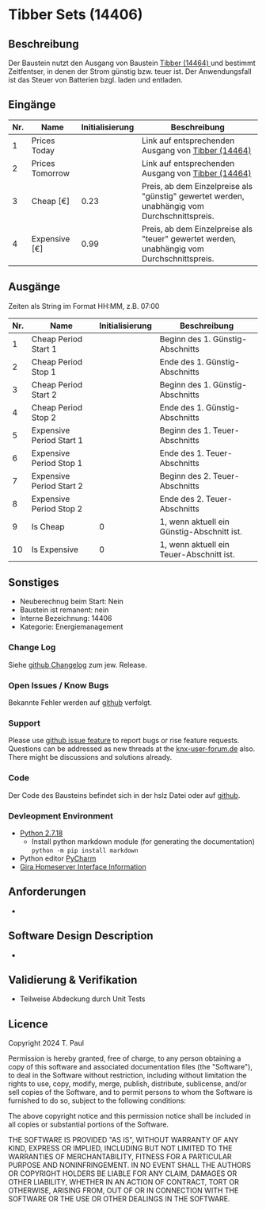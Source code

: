 # Tibber Sets (14406)

## Beschreibung 

Der Baustein nutzt den Ausgang von Baustein [Tibber (14464) ](https://github.com/SvenBunge/hs_tibber) und bestimmt Zeitfentser, in denen
der Strom günstig bzw. teuer ist. Der Anwendungsfall ist das Steuer von Batterien bzgl. laden und entladen.

## Eingänge

| Nr. | Name               | Initialisierung | Beschreibung                                                                                  |
|-----|--------------------|-----------------|-----------------------------------------------------------------------------------------------|
| 1   | Prices Today       |                 | Link auf entsprechenden Ausgang von [Tibber (14464) ](https://github.com/SvenBunge/hs_tibber) |
| 2   | Prices Tomorrow    |                 | Link auf entsprechenden Ausgang von [Tibber (14464) ](https://github.com/SvenBunge/hs_tibber) |
| 3   | Cheap [€]          | 0.23            | Preis, ab dem Einzelpreise als "günstig" gewertet werden, unabhängig vom Durchschnittspreis.  |
| 4   | Expensive [€]      | 0.99            | Preis, ab dem Einzelpreise als "teuer" gewertet werden, unabhängig vom Durchschnittspreis.    | 

## Ausgänge

Zeiten als String im Format HH:MM, z.B. 07:00

| Nr. | Name                     | Initialisierung | Beschreibung                               |
|-----|--------------------------|-----------------|--------------------------------------------|
| 1   | Cheap Period Start 1     |                 | Beginn des 1. Günstig-Abschnitts           |
| 2   | Cheap Period Stop 1      |                 | Ende des 1. Günstig-Abschnitts             |
| 3   | Cheap Period Start 2     |                 | Beginn des 1. Günstig-Abschnitts           |
| 4   | Cheap Period Stop 2      |                 | Ende des 1. Günstig-Abschnitts             |
| 5   | Expensive Period Start 1 |                 | Beginn des 1. Teuer-Abschnitts             |
| 6   | Expensive Period Stop 1  |                 | Ende des 1. Teuer-Abschnitts               |
| 7   | Expensive Period Start 2 |                 | Beginn des 2. Teuer-Abschnitts             |
| 8   | Expensive Period Stop 2  |                 | Ende des 2. Teuer-Abschnitts               |
| 9   | Is Cheap                 | 0               | 1, wenn aktuell ein Günstig-Abschnitt ist. |
| 10  | Is Expensive             | 0               | 1, wenn aktuell ein Teuer-Abschnitt ist.   |

## Sonstiges

- Neuberechnug beim Start: Nein
- Baustein ist remanent: nein
- Interne Bezeichnung: 14406
- Kategorie: Energiemanagement

### Change Log

Siehe [github Changelog](https://github.com/En3rGy/14405_AlphaESS_ModbusTCP/releases) zum jew. Release. 

### Open Issues / Know Bugs

Bekannte Fehler werden auf [github](https://github.com/En3rGy/14107_NibeWP) verfolgt.

### Support

Please use [github issue feature](https://github.com/En3rGy/14405_AlphaESS_ModbusTCP/issues) to report bugs or rise feature requests.
Questions can be addressed as new threads at the [knx-user-forum.de](https://knx-user-forum.de) also. There might be discussions and solutions already.

### Code

Der Code des Bausteins befindet sich in der hslz Datei oder auf [github](https://github.com/En3rGy/14405_AlphaESS_ModbusTCP).

### Devleopment Environment

- [Python 2.7.18](https://www.python.org/download/releases/2.7/)
    - Install python markdown module (for generating the documentation) `python -m pip install markdown`
- Python editor [PyCharm](https://www.jetbrains.com/pycharm/)
- [Gira Homeserver Interface Information](http://www.hs-help.net/hshelp/gira/other_documentation/Schnittstelleninformationen.zip)


## Anforderungen

-

## Software Design Description

-

## Validierung & Verifikation

- Teilweise Abdeckung durch Unit Tests 

## Licence

Copyright 2024 T. Paul

Permission is hereby granted, free of charge, to any person obtaining a copy of this software and associated documentation files (the "Software"), to deal in the Software without restriction, including without limitation the rights to use, copy, modify, merge, publish, distribute, sublicense, and/or sell copies of the Software, and to permit persons to whom the Software is furnished to do so, subject to the following conditions:

The above copyright notice and this permission notice shall be included in all copies or substantial portions of the Software.

THE SOFTWARE IS PROVIDED "AS IS", WITHOUT WARRANTY OF ANY KIND, EXPRESS OR IMPLIED, INCLUDING BUT NOT LIMITED TO THE WARRANTIES OF MERCHANTABILITY, FITNESS FOR A PARTICULAR PURPOSE AND NONINFRINGEMENT. IN NO EVENT SHALL THE AUTHORS OR COPYRIGHT HOLDERS BE LIABLE FOR ANY CLAIM, DAMAGES OR OTHER LIABILITY, WHETHER IN AN ACTION OF CONTRACT, TORT OR OTHERWISE, ARISING FROM, OUT OF OR IN CONNECTION WITH THE SOFTWARE OR THE USE OR OTHER DEALINGS IN THE SOFTWARE.
